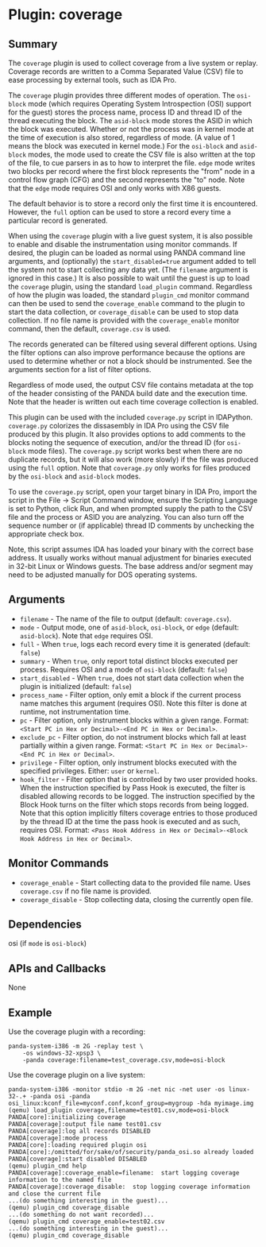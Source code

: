Plugin: coverage
===========

Summary
-------
The `coverage` plugin is used to collect coverage from a live system or replay.
Coverage records are written to a Comma Separated Value (CSV) file to ease
processing by external tools, such as IDA Pro.

The `coverage` plugin provides three different modes of operation. The
`osi-block` mode (which requires Operating System Introspection (OSI) support
for the guest) stores the process name, process ID and thread ID of the thread
executing the block. The `asid-block` mode stores the ASID in which the block
was executed. Whether or not the process was in kernel mode at the time of
execution is also stored, regardless of mode.  (A value of 1 means the block
was executed in kernel mode.) For the `osi-block` and `asid-block` modes, the
mode used to create the CSV file is also written at the top of the file, to cue
parsers in as to how to interpret the file. `edge` mode writes two blocks per
record where the first block represents the "from" node in a control flow
graph (CFG) and the second represents the "to" node. Note that the `edge` mode
requires OSI and only works with X86 guests.

The default behavior is to store a record only the first time it is
encountered. However, the `full` option can be used to store a record every
time a particular record is generated.

When using the `coverage` plugin with a live guest system, it is also possible
to enable and disable the instrumentation using monitor commands.  If desired,
the plugin can be loaded as normal using PANDA command line arguments, and
(optionally) the `start_disabled=true` argument added to tell the system not
to start collecting any data yet. (The `filename` argument is ignored in this
case.) It is also possible to wait until the guest is up to load the `coverage`
plugin, using the standard `load_plugin` command. Regardless of how the plugin
was loaded, the standard `plugin_cmd` monitor command can then be used to send
the `coverage_enable` command to the plugin to start the data collection, or
`coverage_disable` can be used to stop data collection. If no file name is
provided with the `coverage_enable` monitor command, then the default,
`coverage.csv` is used.

The records generated can be filtered using several different options. Using
the filter options can also improve performance because the options are used
to determine whether or not a block should be instrumented. See the arguments
section for a list of filter options.

Regardless of mode used, the output CSV file contains metadata at the top of
the header consisting of the PANDA build date and the execution time.  Note
that the header is written out each time coverage collection is enabled.

This plugin can be used with the included `coverage.py` script in IDAPython.
`coverage.py` colorizes the dissasembly in IDA Pro using the CSV file produced
by this plugin. It also provides options to add comments to the blocks noting
the sequence of execution, and/or the thread ID (for `osi-block` mode files).
The `coverage.py` script works best when there are no duplicate records, but it
will also work  (more slowly) if the file was produced using the `full` option.
Note that `coverage.py` only works for files produced by the `osi-block` and
`asid-block` modes.

To use the `coverage.py` script, open your target binary in IDA Pro, import the
script in the File -> Script Command window, ensure the Scripting Language is
set to Python, click Run, and when prompted supply the path to the CSV file and
the process or ASID you are analyzing.  You can also turn off the sequence
number or (if applicable) thread ID comments by unchecking the appropriate
check box.

Note, this script assumes IDA has loaded your binary with the correct base
address.  It usually works without manual adjustment for binaries executed in
32-bit Linux or Windows guests.  The base address and/or segment may need to be
adjusted manually for DOS operating systems.

Arguments
---------
* `filename` - The name of the file to output (default: `coverage.csv`).
* `mode` - Output mode, one of `asid-block`, `osi-block`, or `edge` (default:
`asid-block`). Note that `edge` requires OSI.
* `full` - When `true`, logs each record every time it is generated (default: `false`)
* `summary` - When `true`, only report total distinct blocks executed per process. Requires OSI and a mode of `osi-block` (default:
`false`)
* `start_disabled` - When `true`, does not start data collection when the
plugin is initialized (default: `false`)
* `process_name` - Filter option, only emit a block if the current process name
matches this argument (requires OSI). Note this filter is done at runtime, not
instrumentation time.
* `pc` - Filter option, only instrument blocks within a given range. Format: 
`<Start PC in Hex or Decimal>-<End PC in Hex or Decimal>`.
* `exclude_pc` - Filter option, do not instrument blocks which fall at least partially within a given range.  Format:
`<Start PC in Hex or Decimal>-<End PC in Hex or Decimal>`.
* `privilege` - Filter option, only instrument blocks executed with the
specified privileges. Either: `user` or `kernel`.
* `hook_filter` - Filter option that is controlled by two user provided hooks.
When the instruction specified by Pass Hook is executed, the filter is disabled
allowing records to be logged. The instruction specified by the Block Hook
turns on the filter which stops records from being logged.  Note that this option
implicitly filters coverage entries to those produced by the thread ID at the
time the pass hook is executed and as such, requires OSI. Format:
`<Pass Hook Address in Hex or Decimal>-<Block Hook Address in Hex or Decimal>`.

Monitor Commands
------------
* `coverage_enable` - Start collecting data to the provided file name.  Uses
`coverage.csv` if no file name is provided.
* `coverage_disable` - Stop collecting data, closing the currently open file.

Dependencies
------------
osi (if `mode` is `osi-block`)

APIs and Callbacks
------------------
None

Example
-------
Use the coverage plugin with a recording:

```
panda-system-i386 -m 2G -replay test \
    -os windows-32-xpsp3 \
    -panda coverage:filename=test_coverage.csv,mode=osi-block
```
Use the coverage plugin on a live system:

```
panda-system-i386 -monitor stdio -m 2G -net nic -net user -os linux-32-.+ -panda osi -panda osi_linux:kconf_file=myconf.conf,kconf_group=mygroup -hda myimage.img
(qemu) load_plugin coverage,filename=test01.csv,mode=osi-block
PANDA[core]:initializing coverage
PANDA[coverage]:output file name test01.csv
PANDA[coverage]:log all records DISABLED
PANDA[coverage]:mode process
PANDA[core]:loading required plugin osi
PANDA[core]:/omitted/for/sake/of/security/panda_osi.so already loaded
PANDA[coverage]:start disabled DISABLED
(qemu) plugin_cmd help
PANDA[coverage]:coverage_enable=filename:  start logging coverage information to the named file
PANDA[coverage]:coverage_disable:  stop logging coverage information and close the current file
...(do something interesting in the guest)...
(qemu) plugin_cmd coverage_disable
...(do something do not want recorded)...
(qemu) plugin_cmd coverage_enable=test02.csv
...(do something interesting in the guest)...
(qemu) plugin_cmd coverage_disable
```
